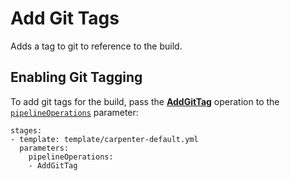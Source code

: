 # Add Git Tags

Adds a tag to git to reference to the build.

## Enabling Git Tagging

To add git tags for the build, pass the [**AddGitTag**](../../operations.md#addgittag) operation to the
[`pipelineOperations`](../../configuration.md#carpenterpipelineoperations-pipelineoperations) parameter:

```
stages:
- template: template/carpenter-default.yml
  parameters:
    pipelineOperations:
    - AddGitTag
```
